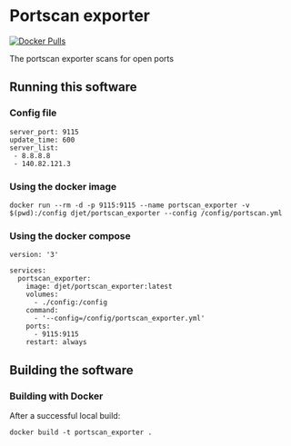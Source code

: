 # Portscan exporter

[![Docker Pulls](https://img.shields.io/docker/pulls/djet/portscan_exporter.svg?maxAge=604800)][hub]

The portscan exporter scans for open ports

## Running this software

### Config file

```
server_port: 9115
update_time: 600
server_list:
 - 8.8.8.8
 - 140.82.121.3
```

### Using the docker image
    docker run --rm -d -p 9115:9115 --name portscan_exporter -v $(pwd):/config djet/portscan_exporter --config /config/portscan.yml

### Using the docker compose

```
version: '3'

services:
  portscan_exporter:
    image: djet/portscan_exporter:latest
    volumes:
      - ./config:/config
    command:
      - '--config=/config/portscan_exporter.yml'
    ports:
      - 9115:9115
    restart: always

```

## Building the software

### Building with Docker

After a successful local build:

    docker build -t portscan_exporter .


[hub]: https://hub.docker.com/r/djet/portscan_exporter/
